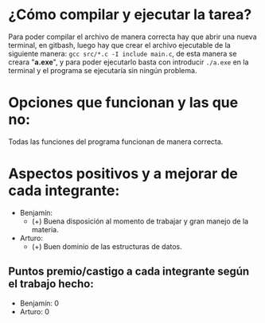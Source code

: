 # ¿Cómo  compilar y ejecutar la tarea? 

Para poder compilar el archivo de manera correcta hay que abrir una nueva terminal, en gitbash, luego hay que crear el archivo ejecutable de la siguiente manera: 
``gcc src/*.c -I include main.c``, de esta manera se creara "**a.exe**", y para poder ejecutarlo basta con introducir ``./a.exe`` en la terminal y el programa se ejecutaría
sin ningún problema.

# Opciones que funcionan y las que no: 
Todas las funciones del programa funcionan de manera correcta.

# Aspectos positivos y a mejorar de cada integrante:
* Benjamín:
	* (+) Buena disposición al momento de trabajar y gran manejo de la materia.
* Arturo:
	* (+) Buen dominio de las estructuras de datos.
## Puntos premio/castigo a cada integrante según el trabajo hecho:
* Benjamín: 0
* Arturo: 0
